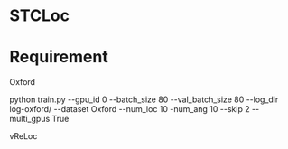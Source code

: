 # STCLoc

# Requirement 


Oxford

python train.py --gpu_id 0 --batch_size 80 --val_batch_size 80 --log_dir log-oxford/ --dataset Oxford --num_loc 10 -num_ang 10 --skip 2 --multi_gpus True

vReLoc
